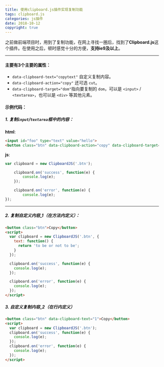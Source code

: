 ```yaml
---
title: 使用clipboard.js插件实现复制功能
tags: clipboard.js
categories: js插件
date: 2018-10-12
copyright: true
---
```




之前做前端项目时，用到了复制功能，在网上寻找一圈后，找到了**Clipboard.js**这个插件。在使用之后，顿时感觉十分的方便，**支持ie9及以上**。

------

#### 主要有3个主要的属性：

- `data-clipboard-text="copytext"` 自定义复制内容。
- `data-clipboard-action="copy"` 还可选 `cut`。
- `data-clipboard-target="dom"`指向要复制的 `dom`，可以是 `<input>` / `<textarea>`，也可以是 `<div>` 等其他元素。

#### 示例代码：

##### 1. 复制`input`/`textarea`框中的内容：

**html**:

```html
<input id="foo" type="text" value="hello">
<button class="btn" data-clipboard-action="copy" data-clipboard-target="#foo">Copy</button>
```



**js**:

```js
var clipboard = new ClipboardJS('.btn');

    clipboard.on('success', function(e) {
        console.log(e);
    });

    clipboard.on('error', function(e) {
        console.log(e);
});
```



------

##### 2. 复制自定义内容_1（在方法内定义）：

```html
<button class="btn">Copy</button>
<script>
  var clipboard = new ClipboardJS('.btn', {
    text: function() {
      return 'to be or not to be';
    }
  });

  clipboard.on('success', function(e) {
    console.log(e);
  });

  clipboard.on('error', function(e) {
    console.log(e);
  });
</script>
```

##### 3. 自定义复制内容_2（在行内定义）

```html
<button class="btn" data-clipboard-text="1">Copy</button>
<script>
  var clipboard = new ClipboardJS('.btn');
  clipboard.on('success', function(e) {
    console.log(e);
  });
  clipboard.on('error', function(e) {
    console.log(e);
  });
</script>
```

